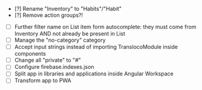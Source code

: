 - [?] Rename "Inventory" to "Habits"/"Habit"
- [?] Remove action groups?!
- [ ] Further filter name on List item form autocomplete: they must come from Inventory AND not already be present in List
- [ ] Manage the "no-category" category
- [ ] Accept input strings instead of importing TranslocoModule inside components
- [ ] Change all "private" to "#"
- [ ] Configure firebase.indexes.json
- [ ] Split app in libraries and applications inside Angular Workspace
- [ ] Transform app to PWA
